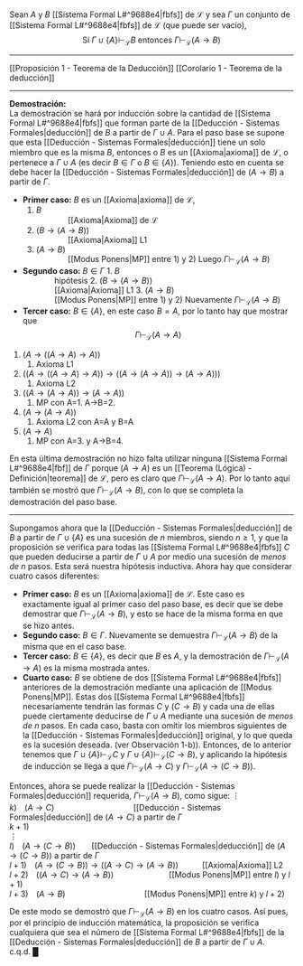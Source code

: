 Sean $A$ y $B$ [[Sistema Formal L#^9688e4|fbfs]] de $\mathcal{L}$ y sea $\Gamma$ un conjunto de [[Sistema Formal L#^9688e4|fbfs]] de $\mathcal{L}$ (que puede ser vacío),
$$\text{Si } \Gamma \cup \{A\} \vdash_{\mathcal{L}} B \text{ entonces } \Gamma \vdash_{\mathcal{L}} (A \rightarrow B)
$$
***
[[Proposición 1 - Teorema de la Deducción]] 
[[Corolario 1 - Teorema de la deducción]] 
***
**Demostración:**  
La demostración se hará por inducción sobre la cantidad de [[Sistema Formal L#^9688e4|fbfs]] que forman parte de la [[Deducción - Sistemas Formales|deducción]] de $B$ a partir de $\Gamma \cup {A}$. Para el paso base se supone que esta [[Deducción - Sistemas Formales|deducción]] tiene un solo miembro que es la misma $B$, entonces o $B$ es un [[Axioma|axioma]] de $\mathcal{L}$, o pertenece a $\Gamma \cup {A}$ (es decir $B \in \Gamma$ o $B \in \{A\}$). Teniendo esto en cuenta se debe hacer la [[Deducción - Sistemas Formales|deducción]] de $(A \rightarrow B)$ a partir de $\Gamma$.
- **Primer caso:** $B$ es un [[Axioma|axioma]] de $\mathcal{L}$,
    1. $B$  
            [[Axioma|Axioma]] de $\mathcal{L}$
    2. $(B \rightarrow (A \rightarrow B))$  
            [[Axioma|Axioma]] L1
    3. $(A \rightarrow B)$  
            [[Modus Ponens|MP]] entre 1) y 2)
    Luego $\Gamma \vdash_{\mathcal{L}} (A \rightarrow B)$
- **Segundo caso:** $B \in \Gamma$
       1. $B$  
            hipótesis
       2. $(B \rightarrow (A \rightarrow B))$  
            [[Axioma|Axioma]] L1
       3. $(A \rightarrow B)$  
            [[Modus Ponens|MP]] entre 1) y 2)
       Nuevamente $\Gamma \vdash_{\mathcal{L}} (A \rightarrow B)$
- **Tercer caso:** $B \in \{A\}$, en este caso $B = A$, por lo tanto hay que mostrar que
       $$\Gamma \vdash_{\mathcal{L}} (A \rightarrow A)$$
1. $(A \rightarrow ((A \rightarrow A) \rightarrow A))$   
	1. Axioma L1
2. $((A \rightarrow ((A \rightarrow A) \rightarrow A)) \rightarrow ((A \rightarrow (A \rightarrow A)) \rightarrow (A \rightarrow A)))$
	1. Axioma L2
3. $((A \rightarrow (A \rightarrow A)) \rightarrow (A \rightarrow A))$
	1. MP con A=1. A->B=2.
4. $(A \rightarrow (A \rightarrow A))$
	1. Axioma L2 con A=A y B=A
5. $(A \rightarrow A)$
	1. MP con A=3. y A→B=4.

En esta última demostración no hizo falta utilizar ninguna [[Sistema Formal L#^9688e4|fbf]] de $\Gamma$ porque $(A \rightarrow A)$ es un [[Teorema (Lógica) - Definición|teorema]] de $\mathcal{L}$, pero es claro que $\Gamma \vdash_{\mathcal{L}} (A \rightarrow A)$. Por lo tanto aquí también se mostró que $\Gamma \vdash_{\mathcal{L}} (A \rightarrow B)$, con lo que se completa la demostración del paso base.
***
Supongamos ahora que la [[Deducción - Sistemas Formales|deducción]] de $B$ a partir de $\Gamma \cup \{A\}$ es una sucesión de $n$ miembros, siendo $n \geq 1$, y que la proposición se verifica para todas las [[Sistema Formal L#^9688e4|fbfs]] $C$ que pueden deducirse a partir de $\Gamma \cup {A}$ por medio una sucesión de _menos de_ $n$ pasos. Esta será nuestra  hipótesis inductiva. Ahora hay que considerar cuatro casos diferentes:
- **Primer caso:** $B$ es un [[Axioma|axioma]] de $\mathcal{L}$. Este caso es exactamente igual al primer caso del paso base, es decir que se debe demostrar que $\Gamma \vdash_{\mathcal{L}} (A \rightarrow B)$, y esto se hace de la misma forma en que se hizo antes.
- **Segundo caso:** $B \in \Gamma$. Nuevamente se demuestra $\Gamma \vdash_{\mathcal{L}} (A \rightarrow B)$ de la misma que en el caso base.
- **Tercer caso:** $B \in \{A\}$, es decir que $B$ es $A$, y la demostración de $\Gamma \vdash_{\mathcal{L}} (A \rightarrow A)$ es la misma mostrada antes.
- **Cuarto caso:** $B$ se obtiene de dos [[Sistema Formal L#^9688e4|fbfs]] anteriores de la demostración mediante una aplicación de [[Modus Ponens|MP]]. Estas dos [[Sistema Formal L#^9688e4|fbfs]] necesariamente tendrán las formas $C$ y $(C \rightarrow B)$ y cada una de ellas puede ciertamente deducirse de $\Gamma \cup {A}$ mediante una sucesión de _menos de_ $n$ pasos. En cada caso, basta con omitir los miembros siguientes de la [[Deducción - Sistemas Formales|deducción]] original, y lo que queda es la sucesión deseada. (ver Observación 1-b)). Entonces, de lo anterior tenemos que $\Gamma \cup \{A\} \vdash_{\mathcal{L}} C$ y $\Gamma \cup \{A\} \vdash_{\mathcal{L}} (C \rightarrow B)$, y aplicando la hipótesis de inducción se llega a que $\Gamma \vdash_{\mathcal{L}} (A \rightarrow C)$ y $\Gamma \vdash_{\mathcal{L}} (A \rightarrow (C \rightarrow B))$.

Entonces, ahora se puede realizar la [[Deducción - Sistemas Formales|deducción]] requerida, $\Gamma \vdash_{\mathcal{L}} (A \rightarrow B)$, como sigue:
$\vdots$  
$k)$ $(A \rightarrow C)$          [[Deducción - Sistemas Formales|deducción]] de $(A \rightarrow C)$ a partir de $\Gamma$  
$k+1)$  
$\vdots$  
$l)$ $(A \rightarrow (C \rightarrow B))$  [[Deducción - Sistemas Formales|deducción]] de $(A \rightarrow (C \rightarrow B))$ a partir de $\Gamma$  
$l+1)$ $(A \rightarrow (C \rightarrow B)) \rightarrow ((A \rightarrow C) \rightarrow (A \rightarrow B))$   [[Axioma|Axioma]] L2  
$l+2)$ $((A \rightarrow C) \rightarrow (A \rightarrow B))$       [[Modus Ponens|MP]] entre $l)$ y $l+1)$  
$l+3)$ $(A \rightarrow B)$          [[Modus Ponens|MP]] entre $k)$ y $l+2)$

De este modo se demostró que $\Gamma \vdash_{\mathcal{L}} (A \rightarrow B)$ en los cuatro casos. Así pues, por el principio de inducción matemática, la proposición se verifica cualquiera que sea el número de [[Sistema Formal L#^9688e4|fbfs]] de la [[Deducción - Sistemas Formales|deducción]] de $B$ a partir de $\Gamma \cup {A}$.  
c.q.d. █